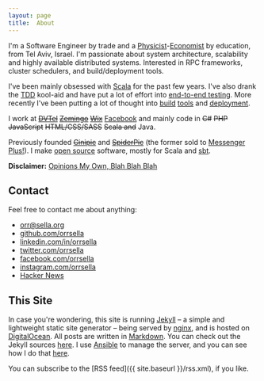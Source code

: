```yaml
---
layout: page
title:  About
---
```


I'm a Software Engineer by trade and a [Physicist](https://physics.tau.ac.il/)-[Economist](https://en-econ.tau.ac.il/) by education, from Tel Aviv, Israel. I'm passionate about system architecture, scalability and highly available distributed systems. Interested in RPC frameworks, cluster schedulers, and build/deployment tools.

I've been mainly obsessed with [Scala](http://scala-lang.org) for the past few years. I've also drank the [TDD](http://www.growing-object-oriented-software.com/) kool-aid and have put a lot of effort into [end-to-end testing](/2014/09/24/true-end-to-end-testing-in-scala-scalapeno-2014-talk/). More recently I've been putting a lot of thought into [build](/2015/05/31/getting-started-with-pants-build-for-scala-projects/) [tools](https://github.com/orrsella/bazel-example) and [deployment](https://github.com/orrsella/ansible-mesos).

I work at <del>[DVTel](http://www.dvtel.com)</del> <del>[Zemingo](http://www.zemingo.com)</del> <del>[Wix](http://www.wix.com)</del> [Facebook](https://www.facebook.com) and mainly code in <del>C#</del> <del>PHP</del> <del>JavaScript</del> <del>HTML/CSS/SASS</del> <del>Scala and</del> Java.

Previously founded <del>[Ginipic](http://ginipic.com)</del> and <del>[SpiderPic](http://spiderpic.com)</del> (the former sold to [Messenger Plus!](http://www.msgplus.net/)). I make [open source](https://github.com/orrsella) software, mostly for Scala and [sbt](http://scala-sbt.org).

**Disclaimer:** [Opinions My Own, Blah Blah Blah](/disclaimer/)

## Contact

Feel free to contact me about anything:

* [orr@sella.org](mailto:orr@sella.org)
* [github.com/orrsella](https://github.com/orrsella)
* [linkedin.com/in/orrsella](https://linkedin.com/in/orrsella)
* [twitter.com/orrsella](https://twitter.com/orrsella)
* [facebook.com/orrsella](https://facebook.com/orrsella)
* [instagram.com/orrsella](https://instagram.com/orrsella)
* [Hacker News](https://news.ycombinator.com/user?id=orrsella)

## This Site

In case you're wondering, this site is running [Jekyll](http://jekyllrb.com/) – a simple and lightweight static site generator – being served by [nginx](http://nginx.org/), and is hosted on [DigitalOcean](https://www.digitalocean.com/?refcode=4221a39d182a). All posts are written in [Markdown](http://daringfireball.net/projects/markdown/). You can check out the Jekyll sources [here](https://github.com/orrsella/orrsella.com). I use [Ansible](http://www.ansible.com) to manage the server, and you can see how I do that [here](https://github.com/orrsella/mah-server).

You can subscribe to the [RSS feed]({{ site.baseurl }}/rss.xml), if you like.
